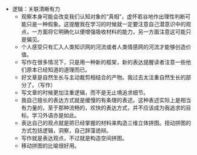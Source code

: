 - 逻辑：关联清晰有力
    - 观察本身可能会改变我们认知对象的“真相”，虚怀若谷地作出理性判断可能只是一种假象。这提醒我在学习的时候就一定要注意自己潜意识中的观点，一方面将它明确化以便增强吸收材料的能力，另一方面注意这可能只是偏见。
    - 个人感受只有汇入人类知识网的河流或者人类情感网的河流才能够创造价值。
    - 写作在很多情况下，只是用一种新的框架，新的表达提醒读者注意一些他们原本已经知道的道理而已。
    - 好文章是自然生长与主动裁剪相结合的产物。我过去太注重自然生长的部分了。（写作）
    - 写文章的时候更加注重逻辑，而不是无止境追求细节。
    - 我自己擅长的表达方式就是缓慢的有条理的表述。这种表述实际上是相当有力量的，至于那种流畅的，欢快的表达方式，并不应该成为我追求的目标。学习外语亦是如此。
    - 表达自己的观点就是把已经掌握的材料来构造三维立体拼图。扭动拼图的方式包括逻辑，洞察，自己辞藻诡辩。
    - 写作就是表达观点，不过就是构造空间拼图。
    - 移动拼图的比喻很好用。
